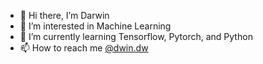 - 👋 Hi there, I’m Darwin
- 👀 I’m interested in Machine Learning
- 🌱 I’m currently learning Tensorflow, Pytorch, and Python
- 📫 How to reach me [@dwin.dw](https://www.instagram.com/dwin.dw/)

<!---
darwinOne/darwinOne is a ✨ special ✨ repository because its `README.md` (this file) appears on your GitHub profile.
You can click the Preview link to take a look at your changes.
--->
